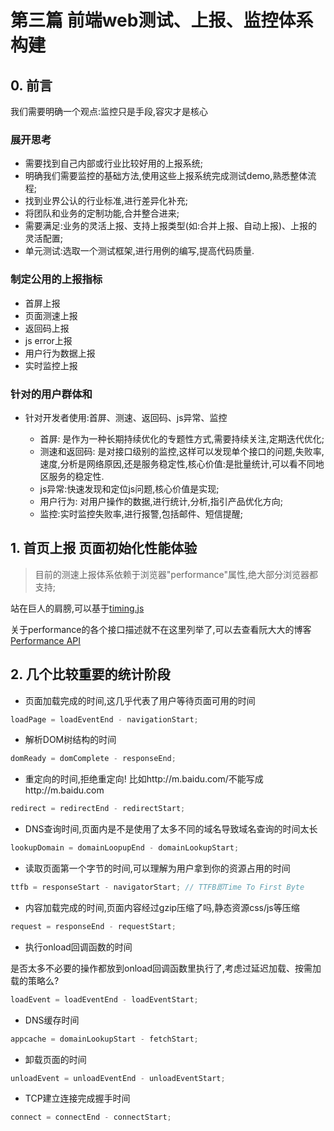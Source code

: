 # 第三篇 前端web测试、上报、监控体系构建

## 0. 前言

我们需要明确一个观点:监控只是手段,容灾才是核心

### 展开思考

* 需要找到自己内部或行业比较好用的上报系统;
* 明确我们需要监控的基础方法,使用这些上报系统完成测试demo,熟悉整体流程;
* 找到业界公认的行业标准,进行差异化补充;
* 将团队和业务的定制功能,合并整合进来;
* 需要满足:业务的灵活上报、支持上报类型(如:合并上报、自动上报)、上报的灵活配置;
* 单元测试:选取一个测试框架,进行用例的编写,提高代码质量.

### 制定公用的上报指标

* 首屏上报
* 页面测速上报
* 返回码上报
* js error上报
* 用户行为数据上报
* 实时监控上报

### 针对的用户群体和

* 针对开发者使用:首屏、测速、返回码、js异常、监控

  * 首屏: 是作为一种长期持续优化的专题性方式,需要持续关注,定期迭代优化;
  * 测速和返回码: 是对接口级别的监控,这样可以发现单个接口的问题,失败率,速度,分析是网络原因,还是服务稳定性,核心价值:是批量统计,可以看不同地区服务的稳定性.
  * js异常:快速发现和定位js问题,核心价值是实现;
  * 用户行为: 对用户操作的数据,进行统计,分析,指引产品优化方向;
  * 监控:实时监控失败率,进行报警,包括邮件、短信提醒;

## 1. 首页上报 页面初始化性能体验

> 目前的测速上报体系依赖于浏览器"performance"属性,绝大部分浏览器都支持;

站在巨人的肩膀,可以基于[timing.js](https://github.com/addyosmani/timing.js/blob/master/timing.js)

关于performance的各个接口描述就不在这里列举了,可以去查看阮大大的博客[Performance API](http://javascript.ruanyifeng.com/bom/performance.html)

## 2. 几个比较重要的统计阶段

* 页面加载完成的时间,这几乎代表了用户等待页面可用的时间

```js
loadPage = loadEventEnd - navigationStart;
```

* 解析DOM树结构的时间

```js
domReady = domComplete - responseEnd;
```

* 重定向的时间,拒绝重定向! 比如http://m.baidu.com/不能写成http://m.baidu.com

```js
redirect = redirectEnd - redirectStart;
```

* DNS查询时间,页面内是不是使用了太多不同的域名导致域名查询的时间太长

```js
lookupDomain = domainLoopupEnd - domainLookupStart;
```

* 读取页面第一个字节的时间,可以理解为用户拿到你的资源占用的时间

```js
ttfb = responseStart - navigatorStart; // TTFB即Time To First Byte
```

* 内容加载完成的时间,页面内容经过gzip压缩了吗,静态资源css/js等压缩

```js
request = responseEnd - requestStart;
```

* 执行onload回调函数的时间

是否太多不必要的操作都放到onload回调函数里执行了,考虑过延迟加载、按需加载的策略么?

```js
loadEvent = loadEventEnd - loadEventStart;
```

* DNS缓存时间

```js
appcache = domainLookupStart - fetchStart;
```

* 卸载页面的时间

```js
unloadEvent = unloadEventEnd - unloadEventStart;
```

* TCP建立连接完成握手时间

```js
connect = connectEnd - connectStart;
```
